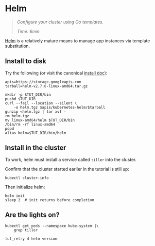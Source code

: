 # Helm

> _Configure your cluster using Go templates._
>
> _Time: 6min_

[Helm](https://helm.sh/) is a relatively mature means
to manage app instances via template substitution.

## Install to disk

[install doc]: https://github.com/kubernetes/helm/blob/master/docs/install.md

Try the following (or visit the canonical [install doc]):

<!-- @installHelm @test -->
```
apis=https://storage.googleapis.com
tarball=helm-v2.7.0-linux-amd64.tar.gz

mkdir -p $TUT_DIR/bin
pushd $TUT_DIR
curl --fail --location --silent \
    -o helm.tgz $apis/kubernetes-helm/$tarball
gunzip <helm.tgz | tar xvf -
rm helm.tgz
mv linux-amd64/helm $TUT_DIR/bin
/bin/rm -rf linux-amd64
popd
alias helm=$TUT_DIR/bin/helm
```

## Install in the cluster

To work, helm must install a service called `tiller`
into the cluster.

Confirm that the cluster started earlier in the
tutorial is still up:

<!-- @isTheClusterUp @test -->
```
kubectl cluster-info
```

Then initialize helm:

<!-- @initialize @test -->
```
helm init
sleep 2  # init returns before completion
```

## Are the lights on?

<!-- @confirmTiller @test -->
```
kubectl get pods --namespace kube-system |\
    grep tiller
```

<!-- @awaitHelm @test -->
```
tut_retry 4 helm version
```
